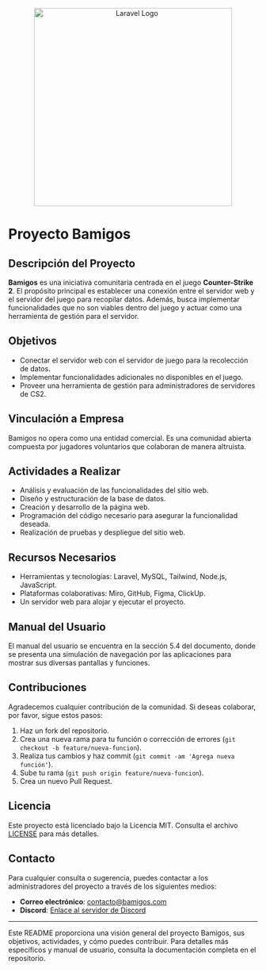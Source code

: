 <p align="center"><a href="https://laravel.com" target="_blank"><img src="https://16.170.233.18/images/logo.png" width="400" alt="Laravel Logo"></a></p>

# Proyecto Bamigos

## Descripción del Proyecto

**Bamigos** es una iniciativa comunitaria centrada en el juego **Counter-Strike 2**. El propósito principal es establecer una conexión entre el servidor web y el servidor del juego para recopilar datos. Además, busca implementar funcionalidades que no son viables dentro del juego y actuar como una herramienta de gestión para el servidor.

## Objetivos

- Conectar el servidor web con el servidor de juego para la recolección de datos.
- Implementar funcionalidades adicionales no disponibles en el juego.
- Proveer una herramienta de gestión para administradores de servidores de CS2.

## Vinculación a Empresa

Bamigos no opera como una entidad comercial. Es una comunidad abierta compuesta por jugadores voluntarios que colaboran de manera altruista.

## Actividades a Realizar

- Análisis y evaluación de las funcionalidades del sitio web.
- Diseño y estructuración de la base de datos.
- Creación y desarrollo de la página web.
- Programación del código necesario para asegurar la funcionalidad deseada.
- Realización de pruebas y despliegue del sitio web.

## Recursos Necesarios

- Herramientas y tecnologías: Laravel, MySQL, Tailwind, Node.js, JavaScript.
- Plataformas colaborativas: Miro, GitHub, Figma, ClickUp.
- Un servidor web para alojar y ejecutar el proyecto.

## Manual del Usuario

El manual del usuario se encuentra en la sección 5.4 del documento, donde se presenta una simulación de navegación por las aplicaciones para mostrar sus diversas pantallas y funciones.

## Contribuciones

Agradecemos cualquier contribución de la comunidad. Si deseas colaborar, por favor, sigue estos pasos:

1. Haz un fork del repositorio.
2. Crea una nueva rama para tu función o corrección de errores (`git checkout -b feature/nueva-funcion`).
3. Realiza tus cambios y haz commit (`git commit -am 'Agrega nueva función'`).
4. Sube tu rama (`git push origin feature/nueva-funcion`).
5. Crea un nuevo Pull Request.

## Licencia

Este proyecto está licenciado bajo la Licencia MIT. Consulta el archivo [LICENSE](LICENSE) para más detalles.

## Contacto

Para cualquier consulta o sugerencia, puedes contactar a los administradores del proyecto a través de los siguientes medios:

- **Correo electrónico**: contacto@bamigos.com
- **Discord**: [Enlace al servidor de Discord](https://discord.gg/ejemplo)

---

Este README proporciona una visión general del proyecto Bamigos, sus objetivos, actividades, y cómo puedes contribuir. Para detalles más específicos y manual de usuario, consulta la documentación completa en el repositorio.


